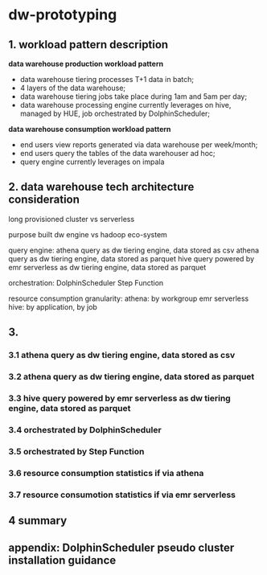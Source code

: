 # dw-prototyping

## 1. workload pattern description

**data warehouse production workload pattern**
- data warehouse tiering processes T+1 data in batch;
- 4 layers of the data warehouse;
- data warehouse tiering jobs take place during 1am and 5am per day;
- data warehouse processing engine currently leverages on hive, managed by HUE, job orchestrated by DolphinScheduler;

**data warehouse consumption workload pattern**
- end users view reports generated via data warehouse per week/month;
- end users query the tables of the data warehouser ad hoc;
- query engine currently leverages on impala


## 2. data warehouse tech architecture consideration

long provisioned cluster vs serverless

purpose built dw engine vs hadoop eco-system


query engine:
athena query as dw tiering engine, data stored as csv
athena query as dw tiering engine, data stored as parquet
hive query powered by emr serverless as dw tiering engine, data stored as parquet

orchestration:
DolphinScheduler
Step Function

resource consumption granularity:
athena: by workgroup 
emr serverless hive: by application, by job

## 3.

### 3.1 athena query as dw tiering engine, data stored as csv

### 3.2 athena query as dw tiering engine, data stored as parquet

### 3.3 hive query powered by emr serverless as dw tiering engine, data stored as parquet

### 3.4 orchestrated by DolphinScheduler

### 3.5 orchestrated by Step Function

### 3.6 resource consumption statistics if via athena

### 3.7 resource consumotion statistics if via emr serverless

## 4 summary

## appendix: DolphinScheduler pseudo cluster installation guidance
